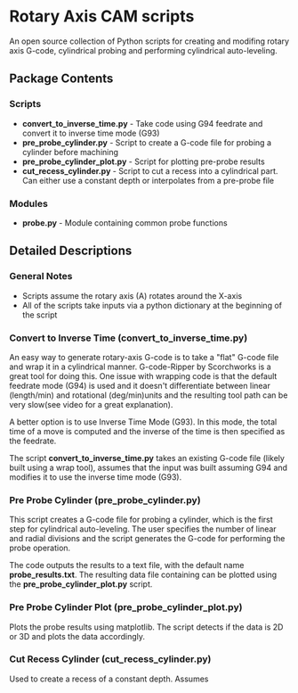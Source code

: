 # Rotary Axis CAM scripts
An open source collection of Python scripts for creating and modifing rotary
axis G-code, cylindrical probing and performing cylindrical auto-leveling.

## Package Contents  

### Scripts
* **convert_to_inverse_time.py** - Take code using G94 feedrate and convert it to inverse time mode (G93)
* **pre_probe_cylinder.py**      - Script to create a G-code file for probing a cylinder before machining
* **pre_probe_cylinder_plot.py** - Script for plotting pre-probe results
* **cut_recess_cylinder.py**     - Script to cut a recess into a cylindrical part. Can either use a constant depth or interpolates from a pre-probe file

### Modules
* **probe.py** - Module containing common probe functions

## Detailed Descriptions
### General Notes
* Scripts assume the rotary axis (A) rotates around the X-axis
* All of the scripts take inputs via a python dictionary at the beginning of the
script

### Convert to Inverse Time (convert_to_inverse_time.py)
An easy way to generate rotary-axis G-code is to take a "flat" G-code file and
wrap it in a cylindrical manner. G-code-Ripper by Scorchworks is a great tool
for doing this. One issue with wrapping code is that the default feedrate mode
(G94) is used and it doesn't differentiate between linear (length/min) and
rotational (deg/min)units and the resulting tool path can be very slow(see
video for a great explanation).

A better option is to use Inverse Time Mode (G93). In this mode, the total time
of a move is computed and the inverse of the time is then specified as the
feedrate.

The script **convert_to_inverse_time.py** takes an existing G-code file (likely
built using a wrap tool), assumes that the input was built assuming G94 and
modifies it to use the inverse time mode (G93).

### Pre Probe Cylinder (pre_probe_cylinder.py)
This script creates a G-code file for probing a cylinder, which is the first
step for cylindrical auto-leveling. The user specifies the number of linear
and radial divisions and the script generates the G-code for performing the
probe operation.

The code outputs the results to a text file, with the default name
**probe_results.txt**. The resulting data file containing can be plotted
using the **pre_probe_cylinder_plot.py** script.

### Pre Probe Cylinder Plot (pre_probe_cylinder_plot.py)
Plots the probe results using matplotlib. The script detects if the data is 
2D or 3D and plots the data accordingly.

### Cut Recess Cylinder (cut_recess_cylinder.py)
Used to create a recess of a constant depth. Assumes


